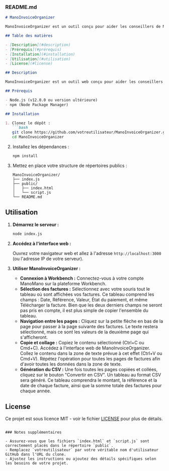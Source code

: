 ### README.md

```markdown
# ManoInvoiceOrganizer

ManoInvoiceOrganizer est un outil conçu pour aider les conseillers de ManoMano à trier et organiser les factures chaotiques, facilitant ainsi leur utilisation dans le cadre de procès au prud'homme. Le programme permet de convertir des textes bruts contenant les données du tableau Workbench en un fichier CSV bien structuré et organisé par date, avec des totaux annuels calculés automatiquement.

## Table des matières

- [Description](#description)
- [Prérequis](#prérequis)
- [Installation](#installation)
- [Utilisation](#utilisation)
- [License](#license)

## Description

ManoInvoiceOrganizer est un outil web conçu pour aider les conseillers de ManoMano à trier et organiser les factures issues de Workbench. Il permet de convertir les données brutes du tableau Workbench en un fichier CSV bien structuré. Le fichier CSV inclut la date, la référence et le montant de chaque facture, ainsi que le total des montants pour chaque année.

## Prérequis

- Node.js (v12.0.0 ou version ultérieure)
- npm (Node Package Manager)

## Installation

1. Clonez le dépôt :
   ```bash
   git clone https://github.com/votreutilisateur/ManoInvoiceOrganizer.git
   cd ManoInvoiceOrganizer
   ```

2. Installez les dépendances :
   ```bash
   npm install
   ```

3. Mettez en place votre structure de répertoires publics :
   ```
   ManoInvoiceOrganizer/
   ├── index.js
   ├── public/
   │   ├── index.html
   │   └── script.js
   └── README.md
   ```

## Utilisation

1. **Démarrez le serveur :**

   ```bash
   node index.js
   ```

2. **Accédez à l'interface web :**

   Ouvrez votre navigateur web et allez à l'adresse `http://localhost:3000` (ou l'adresse IP de votre serveur).

3. **Utiliser ManoInvoiceOrganizer :**

   - **Connexion à Workbench :** Connectez-vous à votre compte ManoMano sur la plateforme Workbench.
   - **Sélection des factures :** Sélectionnez avec votre souris tout le tableau où sont affichées vos factures. Ce tableau comprend les champs : Date, Référence, Valeur, État du paiement, et même Télécharger la facture. Bien que les deux derniers champs ne seront pas pris en compte, il est plus simple de copier l'ensemble du tableau.
   - **Navigation entre les pages :** Cliquez sur la petite flèche en bas de la page pour passer à la page suivante des factures. Le texte restera sélectionné, mais ce sont les valeurs de la deuxième page qui s'afficheront.
   - **Copie et collage :** Copiez le contenu sélectionné (Ctrl+C ou Cmd+C). Accédez à l'interface web de ManoInvoiceOrganizer. Collez le contenu dans la zone de texte prévue à cet effet (Ctrl+V ou Cmd+V). Répétez l'opération pour toutes les pages de factures afin d'avoir toutes les données dans la zone de texte.
   - **Génération du CSV :** Une fois toutes les pages copiées et collées, cliquez sur le bouton "Convertir en CSV". Un tableau au format CSV sera généré. Ce tableau comprendra le montant, la référence et la date de chaque facture, ainsi que la somme totale des factures pour chaque année.

## License

Ce projet est sous licence MIT - voir le fichier [LICENSE](LICENSE) pour plus de détails.
```

### Notes supplémentaires

- Assurez-vous que les fichiers `index.html` et `script.js` sont correctement placés dans le répertoire `public`.
- Remplacez `votreutilisateur` par votre véritable nom d'utilisateur GitHub dans l'URL du clone.
- Ajustez les instructions ou ajoutez des détails spécifiques selon les besoins de votre projet.
